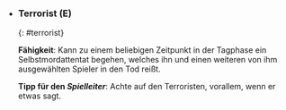   - ### **Terrorist (E)**
      {: #terrorist}

      **Fähigkeit**: Kann zu einem beliebigen Zeitpunkt in der Tagphase ein Selbstmordattentat begehen, welches ihn und einen weiteren von ihm ausgewählten Spieler in den Tod reißt.

      **Tipp für den *Spielleiter***: Achte auf den Terroristen, vorallem, wenn er etwas sagt.